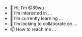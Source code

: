 - 👋 Hi, I’m @89wu
- 👀 I’m interested in ...
- 🌱 I’m currently learning ...
- 💞️ I’m looking to collaborate on ...
- 📫 How to reach me ...

<!---
89wu/89wu is a ✨ special ✨ repository because its `README.md` (this file) appears on your GitHub profile.
You can click the Preview link to take a look at your changes.
--->
